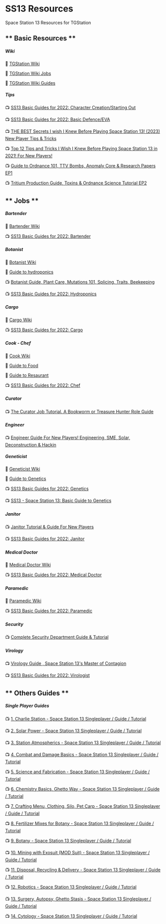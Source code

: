 # SS13 Resources
Space Station 13 Resources for TGStation 

## ** Basic Resources **
##### Wiki
:page_facing_up: [TGStation Wiki](https://tgstation13.org/wiki/Main_Page)

:page_facing_up: [TGStation Wiki Jobs](https://tgstation13.org/wiki/Jobs)

:page_facing_up: [TGStation Wiki Guides](https://tgstation13.org/wiki/Guides)

##### Tips

:tv: [SS13 Basic Guides for 2022: Character Creation/Starting Out](https://www.youtube.com/watch?v=PwFMlwDESoE) 

:tv: [SS13 Basic Guides for 2022: Basic Defence/EVA](https://www.youtube.com/watch?v=dpV8nVfwOQs)

:tv: [THE BEST Secrets I wish I Knew Before Playing Space Station 13! (2023) New Player Tips & Tricks](https://www.youtube.com/watch?v=dWY9jeZI4k0)

:tv: [Top 12 Tips and Tricks I Wish I Knew Before Playing Space Station 13 in 2021! For New Players!](https://www.youtube.com/watch?v=6HFQWSHe2_k)

:tv: [Guide to Ordnance 101, TTV Bombs, Anomaly Core & Research Papers EP1](https://www.youtube.com/watch?v=ap_GfcjLzgg)

:tv: [Tritium Production Guide, Toxins & Ordnance Science Tutorial EP2](https://www.youtube.com/watch?v=1-2kZXh-ArM)

## ** Jobs **

##### Bartender

:page_facing_up: [Bartender Wiki](https://tgstation13.org/wiki/Bartender)

:tv: [SS13 Basic Guides for 2022: Bartender](https://www.youtube.com/watch?v=hzBPp0BZtZI)

##### Botanist 
:page_facing_up: [Botanist Wiki](https://tgstation13.org/wiki/Botanist)

:page_facing_up: [Guide to hydroponics](https://tgstation13.org/wiki/Guide_to_hydroponics)

:tv: [Botanist Guide, Plant Care, Mutations 101, Splicing, Traits, Beekeeping](https://www.youtube.com/watch?v=MH-jAp2ciJQ)

:tv: [SS13 Basic Guides for 2022: Hydroponics](https://www.youtube.com/watch?v=7D5qNsNyTVQ)

##### Cargo

:page_facing_up: [Cargo Wiki](https://tgstation13.org/wiki/Cargo_Technician)

:tv: [SS13 Basic Guides for 2022: Cargo](https://www.youtube.com/watch?v=gLeaU3Cnzlc)

##### Cook - Chef
:page_facing_up: [Cook Wiki](https://tgstation13.org/wiki/Cook)

:page_facing_up: [Guide to Food](https://tgstation13.org/wiki/Guide_to_food)

:page_facing_up: [Guide to Resaurant](https://tgstation13.org/wiki/Guide_to_Restaurant)

:tv: [SS13 Basic Guides for 2022: Chef](https://www.youtube.com/watch?v=EzdZ4nH73rs)

##### Curator 
:tv: [The Curator Job Tutorial. A Bookworm or Treasure Hunter Role Guide](https://www.youtube.com/watch?v=6OUIjMOXaLY)

##### Engineer 
:tv: [Engineer Guide For New Players! Engineering, SME, Solar, Deconstruction & Hackin](https://www.youtube.com/watch?v=TxbkuYrNQDQ)

#####  Geneticist
:page_facing_up: [Geneticist Wiki](https://tgstation13.org/wiki/Geneticist)

:page_facing_up: [Guide to Genetics](https://tgstation13.org/wiki/Guide_to_genetics)

:tv: [SS13 Basic Guides for 2022: Genetics](https://www.youtube.com/watch?v=Fxi0DMK5sFQ)

:tv: [SS13 - Space Station 13: Basic Guide to Genetics](https://www.youtube.com/watch?v=bHRFEwUOVVU)

##### Janitor
:tv: [Janitor Tutorial & Guide For New Players](https://www.youtube.com/watch?v=oaFFm0VPz18)

:tv: [SS13 Basic Guides for 2022: Janitor](https://www.youtube.com/watch?v=W_tjV8BfX9g)

##### Medical Doctor
:page_facing_up: [Medical Doctor Wiki](https://tgstation13.org/wiki/Medical_Doctor)

:tv: [SS13 Basic Guides for 2022: Medical Doctor](https://www.youtube.com/watch?v=qLPMUQMUiu8)

##### Paramedic
:page_facing_up: [Paramedic  Wiki](https://tgstation13.org/wiki/Paramedic)

:tv: [SS13 Basic Guides for 2022: Paramedic](https://www.youtube.com/watch?v=B1Xt7peavY4)

##### Security 
:tv: [Complete Security Department Guide & Tutorial](https://www.youtube.com/watch?v=ewFFgdE_4RE)

##### Virology 
:tv: [Virology Guide , Space Station 13's Master of Contagion](https://www.youtube.com/watch?v=WGVyI8bV-iI)

:tv: [SS13 Basic Guides for 2022: Virologist](https://www.youtube.com/watch?v=cge3bNE3QPQ)

## ** Others Guides **

##### Single Player Guides
:tv: [1. Charlie Station - Space Station 13 Singleplayer / Guide / Tutorial](https://www.youtube.com/watch?v=vc0R1TFJ3z4)

:tv: [2. Solar Power - Space Station 13 Singleplayer / Guide / Tutorial](https://www.youtube.com/watch?v=p1LOCWBcBdQ)

:tv: [3. Station Atmospherics - Space Station 13 Singleplayer / Guide / Tutorial](https://www.youtube.com/watch?v=R3-2axpB3NA)

:tv: [4. Combat and Damage Basics - Space Station 13 Singleplayer / Guide / Tutorial](https://www.youtube.com/watch?v=Xh7iEja5vT0)

:tv: [5. Science and Fabrication - Space Station 13 Singleplayer / Guide / Tutorial](https://www.youtube.com/watch?v=DnBBFHOliho)

:tv: [6. Chemistry Basics, Ghetto Way - Space Station 13 Singleplayer / Guide / Tutorial](https://www.youtube.com/watch?v=o_nh9k4EI9M)

:tv: [7. Crafting Menu, Clothing, Silo, Pet Carp - Space Station 13 Singleplayer / Guide / Tutorial](https://www.youtube.com/watch?v=KT0fR1TNyr0)

:tv: [8. Fertilizer Mixes for Botany - Space Station 13 Singleplayer / Guide / Tutorial](https://www.youtube.com/watch?v=8T-dlE1-0IM)

:tv: [9. Botany - Space Station 13 Singleplayer / Guide / Tutorial](https://www.youtube.com/watch?v=-RUwLEXtVjQ)

:tv: [10. Mining with Exosuit (MOD Suit) - Space Station 13 Singleplayer / Guide / Tutorial](https://www.youtube.com/watch?v=YXarYuYPRMI)

:tv: [11. Disposal, Recycling & Delivery - Space Station 13 Singleplayer / Guide / Tutorial](https://www.youtube.com/watch?v=DAb4rXlafxU)

:tv: [12. Robotics - Space Station 13 Singleplayer / Guide / Tutorial](https://www.youtube.com/watch?v=U0kG0NwA2gs)

:tv: [13. Surgery, Autopsy, Ghetto Stasis - Space Station 13 Singleplayer / Guide / Tutorial](https://www.youtube.com/watch?v=pp3zd6PHW7Q)

:tv: [14. Cytology - Space Station 13 Singleplayer / Guide / Tutorial](https://www.youtube.com/watch?v=dkKFhH_IHhE)
